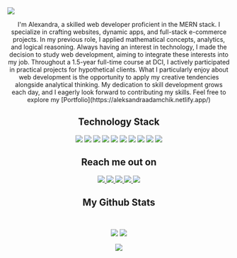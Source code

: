 <img src="https://github.com/Anmol-Baranwal/Cool-GIFs-For-GitHub/assets/74038190/d48893bd-0757-481c-8d7e-ba3e163feae7"/>

<p align="center">
I'm Alexandra, a skilled web developer proficient in the MERN stack. I specialize in crafting websites, dynamic apps, and full-stack e-commerce projects. In my previous role, I applied mathematical concepts, analytics, and logical reasoning. Always having an interest in technology, I made the decision to study web development, aiming to integrate these interests into my job. Throughout a 1.5-year full-time course at DCI, I actively participated in practical projects for hypothetical clients. What I particularly enjoy about web development is the opportunity to apply my creative tendencies alongside analytical thinking. My dedication to skill development grows each day, and I eagerly look forward to contributing my skills. Feel   free to explore my [Portfolio](https://aleksandraadamchik.netlify.app/)
</p> 

<h2 align="center">Technology Stack </h2>



<p align="center">
<img src="https://img.shields.io/badge/-HTML5-black?style=flat-square&logo=html5&logoColor=red"/>
<img src="https://img.shields.io/badge/-CSS3-black?style=flat-square&logo=css3&logoColor=blue"/>
<img src="https://img.shields.io/badge/-Bootstrap-black?style=flat-square&logo=bootstrap&logoColor=563D7C"/>
<img src="https://img.shields.io/badge/-JavaScript-black?style=flat-square&logo=javascript"/>
<img src="https://img.shields.io/badge/-Nodejs-black?style=flat-square&logo=Node.js"/>
<img src="https://img.shields.io/badge/-React-black?style=flat-square&logo=react"/>
<img src="https://img.shields.io/badge/-MongoDB-black?style=flat-square&logo=mongodb"/>
<img src="https://img.shields.io/badge/-MySQL-black?style=flat-square&logo=mysql"/>
<img src="https://img.shields.io/badge/-Git-black?style=flat-square&logo=git"/>
<img src="https://img.shields.io/badge/-GitHub-black?style=flat-square&logo=github"/>

 
</p>



<h2 align="center">Reach me out on </h2>

<p align="center">

<a href="mailto: aleksandra.adamchik@gmail.com">
 <img src="https://img.shields.io/badge/-aleksandra.adamchik-white?style=flat-square&logo=Gmail&logoColor=red&link=mailto:aleksandra.adamchik@gmail.com"/>
</a>
<a href="https://www.linkedin.com/in/aleksandraadamchik/">
 <img src="https://img.shields.io/badge/-aleksandraadamchik-white?style=flat-square&logo=Linkedin&logoColor=blue&link=https://www.linkedin.com/in/aleksandraadamchik/"/>
</a>
 <a href="https://twitter.com/aleksandraadamchik">
 <img src="https://img.shields.io/badge/-aleksandraadamchik-white?style=flat-square&logo=x&logoColor=black&link=https://twitter.com/aleksandraadamchik"/>
</a>
</a>
 <a href="https://aleksandraadamchik.netlify.app/">
 <img src="https://img.shields.io/badge/-aleksandraadamchik-white?style=flat-square&logo=netlify&logoColor=darkgreen&link=https://aleksandraadamchik.netlify.app"/>
</a>
</a>
 <a href="https://www.instagram.com/aleksandraadamchik">
 <img src="https://img.shields.io/badge/-aleksandraadamchik-white?style=flat-square&logo=instagram&logoColor=brown&link=https://www.instagram.com/aleksandra.adamchik/">
</a>
</p>

<h2 align="center">
  My Github Stats
</h2>
<br>
<p align = "center">
  <img  src = "https://github-readme-stats.vercel.app/api?username=ritik307&show_icons=true&theme=radical&line_height=27">
  <img  src="https://github-readme-streak-stats.herokuapp.com/?user=ritik307&show_icons=true&locale=en&layout=compact&theme=radical&line_height=27" />
</p>

<p align = "center">
 <img src = "https://github-readme-stats.vercel.app/api/top-langs/?username=ritik307&hide=html,css,java,shaderlab,kotlin,hlsl&theme=radical">
</p> 

<p align = "center">
 
</p> 








